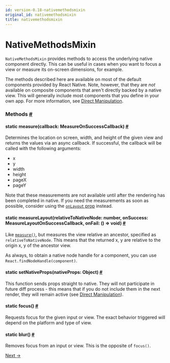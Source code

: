 ```yaml
---
id: version-0.18-nativemethodsmixin
original_id: nativemethodsmixin
title: nativemethodsmixin
---
```

<a id="content"></a><h1>NativeMethodsMixin</h1><div><div><p><code>NativeMethodsMixin</code> provides methods to access the underlying native
component directly. This can be useful in cases when you want to focus
a view or measure its on-screen dimensions, for example.</p><p>The methods described here are available on most of the default components
provided by React Native. Note, however, that they are <em>not</em> available on
composite components that aren't directly backed by a native view. This will
generally include most components that you define in your own app. For more
information, see <a href="docs/direct-manipulation.html" target="_blank">Direct
Manipulation</a>.</p></div><span><h3><a class="anchor" name="methods"></a>Methods <a class="hash-link" href="#methods">#</a></h3><div class="props"><div class="prop"><h4 class="propTitle"><a class="anchor" name="measure"></a><span class="propType">static </span>measure<span class="propType">(callback: MeasureOnSuccessCallback)</span> <a class="hash-link" href="#measure">#</a></h4><div><p>Determines the location on screen, width, and height of the given view and
returns the values via an async callback. If successful, the callback will
be called with the following arguments:</p><ul><li>x</li><li>y</li><li>width</li><li>height</li><li>pageX</li><li>pageY</li></ul><p>Note that these measurements are not available until after the rendering
has been completed in native. If you need the measurements as soon as
possible, consider using the <a href="docs/view.html#onlayout" target="_blank"><code>onLayout</code>
prop</a> instead.</p></div></div><div class="prop"><h4 class="propTitle"><a class="anchor" name="measurelayout"></a><span class="propType">static </span>measureLayout<span class="propType">(relativeToNativeNode: number, onSuccess: MeasureLayoutOnSuccessCallback, onFail: () =&gt; void)</span> <a class="hash-link" href="#measurelayout">#</a></h4><div><p>Like <a href="#measure" target=""><code>measure()</code></a>, but measures the view relative an ancestor,
specified as <code>relativeToNativeNode</code>. This means that the returned x, y
are relative to the origin x, y of the ancestor view.</p><p>As always, to obtain a native node handle for a component, you can use
<code>React.findNodeHandle(component)</code>.</p></div></div><div class="prop"><h4 class="propTitle"><a class="anchor" name="setnativeprops"></a><span class="propType">static </span>setNativeProps<span class="propType">(nativeProps: Object)</span> <a class="hash-link" href="#setnativeprops">#</a></h4><div><p>This function sends props straight to native. They will not participate in
future diff process - this means that if you do not include them in the
next render, they will remain active (see <a href="docs/direct-manipulation.html" target="_blank">Direct
Manipulation</a>).</p></div></div><div class="prop"><h4 class="propTitle"><a class="anchor" name="focus"></a><span class="propType">static </span>focus<span class="propType">()</span> <a class="hash-link" href="#focus">#</a></h4><div><p>Requests focus for the given input or view. The exact behavior triggered
will depend on the platform and type of view.</p></div></div><div class="prop"><h4 class="propTitle"><a class="anchor" name="blur"></a><span class="propType">static </span>blur<span class="propType">()</span> <a class="hash-link" href="#blur">#</a></h4><div><p>Removes focus from an input or view. This is the opposite of <code>focus()</code>.</p></div></div></div></span></div><div class="docs-prevnext"><a class="docs-next" href="netinfo.html#content">Next →</a></div>